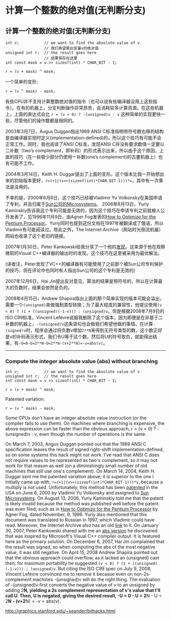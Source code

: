 # 计算一个整数的绝对值(无判断分支) 

## 计算一个整数的绝对值(无判断分支)  
```
int v;           // we want to find the absolute value of v
                 // 我们希望算出变量v的绝对值
unsigned int r;  // the result goes here
                 // 结果保存在这里
int const mask = v >> sizeof(int) * CHAR_BIT - 1;

r = (v + mask) ^ mask;
```
一个简单的变形:
```
r = (v ^ mask) - mask;
```
有些CPU并不支持计算整数绝对值的指令（也可以说有些编译器没用上这些指令）。在有的机器上，分支判断操作非常昂贵，会消耗较多计算资源。在这些机器上，上面的表达式会比 `r = (v < 0) ? -(unsigned)v : v` 这种简单的实现更快一些，尽管他们的操作数都是相同的。

 

2003年3月7日，Augus Duggan指出1989 ANSI C标准指明带符号数右移的结构是由编译器实现时定义(implementation-defined)的，所以这个技巧有可能不会正常工作。同时，我也阅读了ANSI C标准，发现ANSI C并没有要求数值一定要以二补数（two’s complement，即补码）的形式表示出来，所以由于这个原因，上面的技巧（在一些极少部分仍使用一补数(one’s complement)的古董机器上）也有可能不工作。

 

2004年3月14日，Keith H. Duggar提出了上面的变形。这个版本比我一开始想出来的初始版本更好，`r=(+1|(v>>(sizeof(int)*CHAR_BIT-1)))*v`，其中有一次乘法是没用的。

 

不幸的是，2000年6月6日，这个技巧已经被Vladimir Yu Volkonsky在美国申请了专利，并且归属于[Sun公司的Microsystems](http://www.sun.com/)。 
 2006年8月13日，Yuriy Kaminskiy告诉我这个专利可能是无效的，因为这个技巧在申请专利之前就被人公开发表了，见1996年11月9日，由Agner Fog发表的[How to Optimize for the Pentium Processor](http://www.goof.com/pcg/doc/pentopt.txt)。Yuriy同时也提到这份文档在1997年被翻译成了俄语，所以Vladimir有可能阅读过。除此之外，The Internet Archive（网站时光倒流机器）网站也收录了这个老旧的链接。



2007年1月30日，Peter Kankowski给我分享了一个他的[发现](http://www.strchr.com/optimized_abs_function)。这来源于他在观察微软的Visual C++编译器的输出时的发现。这个技巧在这里被采用为最优解法。

(译者注，Peter发现了VC++的编译器有可能使用了之前那个被Sun公司专利保护的技巧，但在评论中也同时有人指出Sun公司的这个专利是无效的)

2007年12月6日，Hai Jin提出反对意见，算法的结果是带符号的，所以在计算最大的负数时，结果会依然是负的。

2008年4月15日，Andrew Shapira指出上面的那个简单实现的版本可能会溢出，需要一个`(unsigned)`来做强制类型转换；为了最大程度的兼容性，他提议使用`(v < 0) ? (1 + ((unsigned)(-1-v))) : (unsigned)v`。但是根据2008年7月9日的ISO C99标准，Vincent Lefèvre说服我删除了这个版本，因为即便是在非基于二补数的机器上，`-(unsigned)v`这条语句也会做我们希望他做的事情。在计算`-(signed)v`时，程序会通过将负数v增加`2**N`来得到无符号类型的数，这个数正好是v的补码表示形式，我们令U等于这个数。然后将U的符号取负，就能得出结果，有`-U=0-U=2**N-U=2**N-(v+2**N)=-v=abs(v)`。

***

### Compute the integer absolute value (abs) without branching



```
int v;           // we want to find the absolute value of v
unsigned int r;  // the result goes here 
int const mask = v >> sizeof(int) * CHAR_BIT - 1;

r = (v + mask) ^ mask;
```

Patented variation:

```
r = (v ^ mask) - mask;
```

Some CPUs don't have an integer absolute value instruction (or the compiler fails to use them).  On machines where branching is expensive, the above expression can be faster than the obvious approach,  r = (v < 0) ? -(unsigned)v : v, even though the number of operations  is the same.

On March 7, 2003, Angus Duggan pointed out that the 1989 ANSI C  specification leaves the result of signed right-shift implementation-defined, so on some systems this hack might not work.  I've read that ANSI C does not require values to be represented as two's complement, so it may not work  for that reason as well (on a diminishingly small number of old machines  that still use one's complement). On March 14, 2004, Keith H. Duggar sent me the patented variation above; it is  superior to the one I initially came up with,  `r=(+1|(v>>(sizeof(int)*CHAR_BIT-1)))*v`,  because a multiply is not used.   Unfortunately, this method has been [ patented](http://patft.uspto.gov/netacgi/nph-Parser?Sect1=PTO2&Sect2=HITOFF&p=1&u=/netahtml/search-adv.htm&r=1&f=G&l=50&d=ptxt&S1=6073150&OS=6073150&RS=6073150) in the USA on June 6, 2000 by Vladimir Yu Volkonsky and  assigned to [Sun Microsystems](http://www.sun.com/).  On August 13, 2006, Yuriy  Kaminskiy told me that the patent is likely invalid because the method was published well before the patent was even filed, such as in  [How to Optimize for the Pentium Processor](http://www.goof.com/pcg/doc/pentopt.txt) by Agner Fog, dated November, 9, 1996.  Yuriy also  mentioned that this document was translated to Russian in 1997, which  Vladimir could have read.  Moreover, the Internet Archive also has an old  [link](http://web.archive.org/web/19961201174141/www.x86.org/ftp/articles/pentopt/PENTOPT.TXT) to it.  On January 30, 2007, Peter Kankowski shared with me an  [abs version](http://smallcode.weblogs.us/2007/01/31/microsoft-probably-uses-the-abs-function-patented-by-sun/)  he discovered that was inspired by Microsoft's Visual C++ compiler output.   It is featured here as the primary solution. On December 6, 2007, Hai Jin complained that the result was signed, so when computing the abs of the most negative value, it was still negative. On April 15, 2008 Andrew Shapira pointed out that the obvious approach could overflow, as it lacked an (unsigned) cast then;  for maximum portability he suggested `(v < 0) ? (1 + ((unsigned)(-1-v))) : (unsigned)v`.   But citing the ISO C99 spec on July 9, 2008,  Vincent Lefèvre convinced me to remove it becasue even on non-2s-complement machines -(unsigned)v  will do the right thing.  The evaluation of -(unsigned)v first converts the negative value of v to an unsigned by adding 2**N,  yielding a 2s complement representation of v's value that I'll call U.   Then, U is negated, giving the desired result,  -U = 0 - U = 2**N - U = 2**N - (v+2**N) = -v = abs(v).

http://graphics.stanford.edu/~seander/bithacks.html
